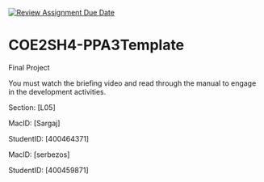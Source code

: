[![Review Assignment Due Date](https://classroom.github.com/assets/deadline-readme-button-24ddc0f5d75046c5622901739e7c5dd533143b0c8e959d652212380cedb1ea36.svg)](https://classroom.github.com/a/gUachAgg)
# COE2SH4-PPA3Template
Final Project

You must watch the briefing video and read through the manual to engage in the development activities.


Section: [L05]

MacID: [Sargaj]

StudentID: [400464371]

MacID: [serbezos]

StudentID: [400459871]
